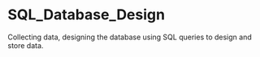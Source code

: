 # SQL_Database_Design
Collecting data, designing the database using SQL queries to design and store data. 
